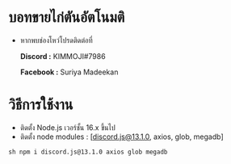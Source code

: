 # บอทขายไก่ตันอัตโนมติ
- หากพบช่องโหว่โปรดติดต่อที่

  **Discord :** KIMMOJI#7986

  **Facebook :** Suriya Madeekan

# วิธีการใช้งาน
 * ติดตั้ง Node.js เวอร์ชั้น 16.x ขึ้นไป
 * ติดตั้ง node modules : [discord.js@13.1.0, axios, glob, megadb]

```sh npm i discord.js@13.1.0 axios glob megadb  ```

